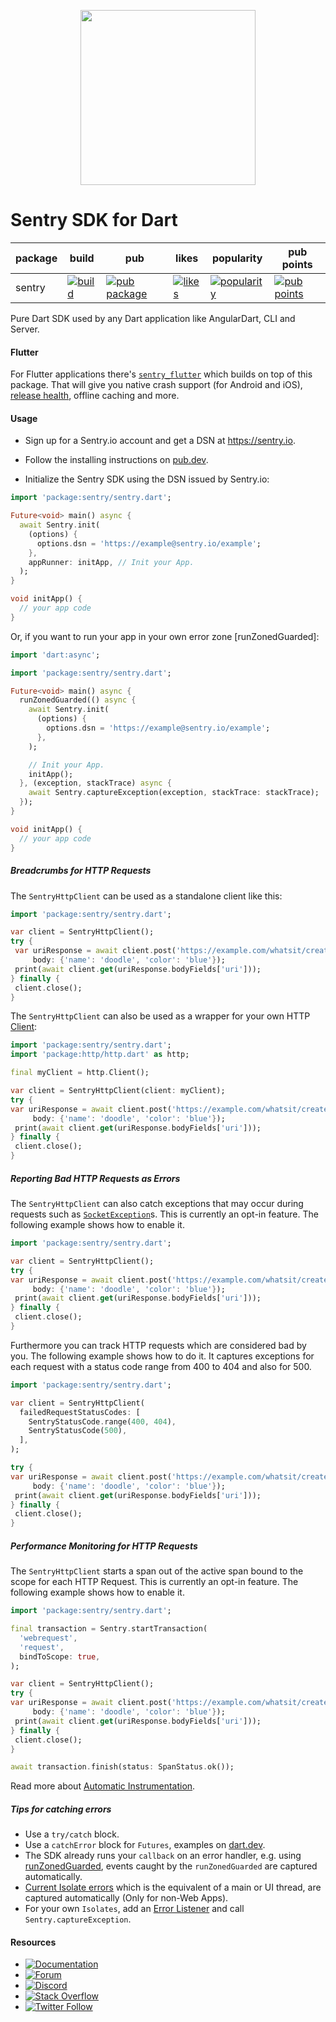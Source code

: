 <p align="center">
  <a href="https://sentry.io" target="_blank" align="center">
    <img src="https://sentry-brand.storage.googleapis.com/sentry-logo-black.png" width="280">
  </a>
  <br />
</p>

Sentry SDK for Dart
===========

| package | build | pub | likes | popularity | pub points |
| ------- | ------- | ------- | ------- | ------- | ------- |
| sentry | [![build](https://github.com/getsentry/sentry-dart/workflows/sentry-dart/badge.svg?branch=main)](https://github.com/getsentry/sentry-dart/actions?query=workflow%3Asentry-dart) | [![pub package](https://img.shields.io/pub/v/sentry.svg)](https://pub.dev/packages/sentry) | [![likes](https://img.shields.io/pub/likes/sentry)](https://pub.dev/packages/sentry/score) | [![popularity](https://img.shields.io/pub/popularity/sentry)](https://img.shields.io/pub/sentry) | [![pub points](https://img.shields.io/pub/points/sentry)](https://pub.dev/packages/sentry/score)

Pure Dart SDK used by any Dart application like AngularDart, CLI and Server.

#### Flutter

For Flutter applications there's [`sentry_flutter`](https://pub.dev/packages/sentry_flutter) which builds on top of this package.
That will give you native crash support (for Android and iOS), [release health](https://docs.sentry.io/product/releases/health/), offline caching and more.

#### Usage

- Sign up for a Sentry.io account and get a DSN at https://sentry.io.

- Follow the installing instructions on [pub.dev](https://pub.dev/packages/sentry/install).

- Initialize the Sentry SDK using the DSN issued by Sentry.io:

```dart
import 'package:sentry/sentry.dart';

Future<void> main() async {
  await Sentry.init(
    (options) {
      options.dsn = 'https://example@sentry.io/example';
    },
    appRunner: initApp, // Init your App.
  );
}

void initApp() {
  // your app code
}
```

Or, if you want to run your app in your own error zone [runZonedGuarded]:  

```dart
import 'dart:async';

import 'package:sentry/sentry.dart';

Future<void> main() async {
  runZonedGuarded(() async {
    await Sentry.init(
      (options) {
        options.dsn = 'https://example@sentry.io/example';
      },
    );

    // Init your App.
    initApp();
  }, (exception, stackTrace) async {
    await Sentry.captureException(exception, stackTrace: stackTrace);
  });
}

void initApp() {
  // your app code
}
```

##### Breadcrumbs for HTTP Requests

The `SentryHttpClient` can be used as a standalone client like this:
```dart
import 'package:sentry/sentry.dart';

var client = SentryHttpClient();
try {
 var uriResponse = await client.post('https://example.com/whatsit/create',
     body: {'name': 'doodle', 'color': 'blue'});
 print(await client.get(uriResponse.bodyFields['uri']));
} finally {
 client.close();
}
```

The `SentryHttpClient` can also be used as a wrapper for your own
HTTP [Client](https://pub.dev/documentation/http/latest/http/Client-class.html):
```dart
import 'package:sentry/sentry.dart';
import 'package:http/http.dart' as http;

final myClient = http.Client();

var client = SentryHttpClient(client: myClient);
try {
var uriResponse = await client.post('https://example.com/whatsit/create',
     body: {'name': 'doodle', 'color': 'blue'});
 print(await client.get(uriResponse.bodyFields['uri']));
} finally {
 client.close();
}
```

##### Reporting Bad HTTP Requests as Errors

The `SentryHttpClient` can also catch exceptions that may occur during requests
such as [`SocketException`](https://api.dart.dev/stable/2.13.4/dart-io/SocketException-class.html)s.
This is currently an opt-in feature. The following example shows how to enable it.

```dart
import 'package:sentry/sentry.dart';

var client = SentryHttpClient();
try {
var uriResponse = await client.post('https://example.com/whatsit/create',
     body: {'name': 'doodle', 'color': 'blue'});
 print(await client.get(uriResponse.bodyFields['uri']));
} finally {
 client.close();
}
```

Furthermore you can track HTTP requests which are considered bad by you.
The following example shows how to do it. It captures exceptions for 
each request with a status code range from 400 to 404 and also for 500.

```dart
import 'package:sentry/sentry.dart';

var client = SentryHttpClient(
  failedRequestStatusCodes: [
    SentryStatusCode.range(400, 404),
    SentryStatusCode(500),
  ],
);

try {
var uriResponse = await client.post('https://example.com/whatsit/create',
     body: {'name': 'doodle', 'color': 'blue'});
 print(await client.get(uriResponse.bodyFields['uri']));
} finally {
 client.close();
}
```

##### Performance Monitoring for HTTP Requests

The `SentryHttpClient` starts a span out of the active span bound to the scope for each HTTP Request. This is currently an opt-in feature. The following example shows how to enable it.

```dart
import 'package:sentry/sentry.dart';

final transaction = Sentry.startTransaction(
  'webrequest',
  'request',
  bindToScope: true,
);

var client = SentryHttpClient();
try {
var uriResponse = await client.post('https://example.com/whatsit/create',
     body: {'name': 'doodle', 'color': 'blue'});
 print(await client.get(uriResponse.bodyFields['uri']));
} finally {
 client.close();
}

await transaction.finish(status: SpanStatus.ok());
```

Read more about [Automatic Instrumentation](https://docs.sentry.io/platforms/dart/performance/instrumentation/automatic-instrumentation/).

##### Tips for catching errors

- Use a `try/catch` block.
- Use a `catchError` block for `Futures`, examples on [dart.dev](https://dart.dev/guides/libraries/futures-error-handling).
- The SDK already runs your `callback` on an error handler, e.g. using [runZonedGuarded](https://api.flutter.dev/flutter/dart-async/runZonedGuarded.html), events caught by the `runZonedGuarded` are captured automatically.
- [Current Isolate errors](https://api.flutter.dev/flutter/dart-isolate/Isolate/addErrorListener.html) which is the equivalent of a main or UI thread, are captured automatically (Only for non-Web Apps).
- For your own `Isolates`, add an [Error Listener](https://api.flutter.dev/flutter/dart-isolate/Isolate/addErrorListener.html) and call `Sentry.captureException`.

#### Resources

* [![Documentation](https://img.shields.io/badge/documentation-sentry.io-green.svg)](https://docs.sentry.io/platforms/dart/)
* [![Forum](https://img.shields.io/badge/forum-sentry-green.svg)](https://forum.sentry.io/c/sdks)
* [![Discord](https://img.shields.io/discord/621778831602221064)](https://discord.gg/Ww9hbqr)
* [![Stack Overflow](https://img.shields.io/badge/stack%20overflow-sentry-green.svg)](https://stackoverflow.com/questions/tagged/sentry)
* [![Twitter Follow](https://img.shields.io/twitter/follow/getsentry?label=getsentry&style=social)](https://twitter.com/intent/follow?screen_name=getsentry)
